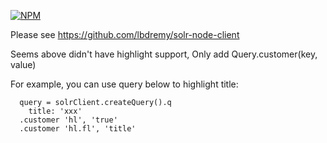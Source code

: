 [![NPM](https://nodei.co/npm/solr-client.png?downloads=true&stars=true)](https://nodei.co/npm/solr-client2/)

Please see https://github.com/lbdremy/solr-node-client

Seems above didn't have highlight support, Only add Query.customer(key, value)

For example, you can use query below to highlight title:

```
  query = solrClient.createQuery().q
    title: 'xxx' 
  .customer 'hl', 'true'
  .customer 'hl.fl', 'title'
```
